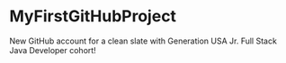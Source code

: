 # MyFirstGitHubProject


New GitHub account for a clean slate with Generation USA Jr. Full Stack Java Developer cohort!
